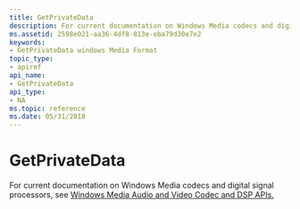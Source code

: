 ```yaml
---
title: GetPrivateData
description: For current documentation on Windows Media codecs and digital signal processors, see Windows Media Audio and Video Codec and DSP APIs.
ms.assetid: 2598e021-aa36-4df8-813e-eba79d30e7e2
keywords:
- GetPrivateData windows Media Format
topic_type:
- apiref
api_name:
- GetPrivateData
api_type:
- NA
ms.topic: reference
ms.date: 05/31/2018
---
```


# GetPrivateData

For current documentation on Windows Media codecs and digital signal processors, see [Windows Media Audio and Video Codec and DSP APIs.](/previous-versions//dd464626(v=vs.85))

 

 